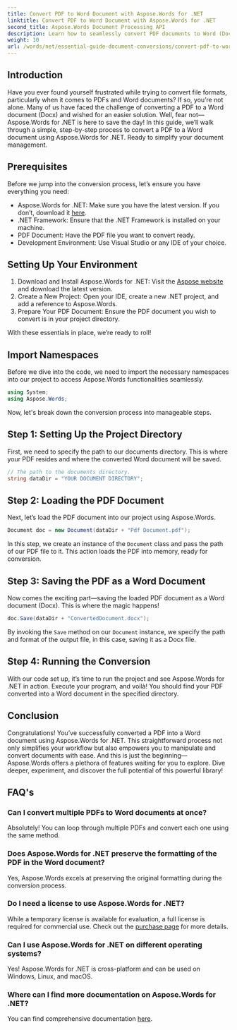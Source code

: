 ```yaml
---
title: Convert PDF to Word Document with Aspose.Words for .NET
linktitle: Convert PDF to Word Document with Aspose.Words for .NET
second_title: Aspose.Words Document Processing API
description: Learn how to seamlessly convert PDF documents to Word (Docx) format using Aspose.Words for .NET. This step-by-step guide making it easy for developers.
weight: 10
url: /words/net/essential-guide-document-conversions/convert-pdf-to-word/
---
```

## Introduction

Have you ever found yourself frustrated while trying to convert file formats, particularly when it comes to PDFs and Word documents? If so, you’re not alone. Many of us have faced the challenge of converting a PDF to a Word document (Docx) and wished for an easier solution. Well, fear not—Aspose.Words for .NET is here to save the day! In this guide, we’ll walk through a simple, step-by-step process to convert a PDF to a Word document using Aspose.Words for .NET. Ready to simplify your document management.

## Prerequisites

Before we jump into the conversion process, let’s ensure you have everything you need:

- Aspose.Words for .NET: Make sure you have the latest version. If you don’t, download it [here](https://releases.aspose.com/words/net/).
- .NET Framework: Ensure that the .NET Framework is installed on your machine.
- PDF Document: Have the PDF file you want to convert ready.
- Development Environment: Use Visual Studio or any IDE of your choice.

## Setting Up Your Environment

1. Download and Install Aspose.Words for .NET: Visit the [Aspose website](https://releases.aspose.com/words/net/) and download the latest version.
2. Create a New Project: Open your IDE, create a new .NET project, and add a reference to Aspose.Words.
3. Prepare Your PDF Document: Ensure the PDF document you wish to convert is in your project directory.

With these essentials in place, we’re ready to roll!

## Import Namespaces

Before we dive into the code, we need to import the necessary namespaces into our project to access Aspose.Words functionalities seamlessly.

```csharp
using System;
using Aspose.Words;
```

Now, let's break down the conversion process into manageable steps.

## Step 1: Setting Up the Project Directory

First, we need to specify the path to our documents directory. This is where your PDF resides and where the converted Word document will be saved.

```csharp
// The path to the documents directory.
string dataDir = "YOUR DOCUMENT DIRECTORY";
```

## Step 2: Loading the PDF Document

Next, let’s load the PDF document into our project using Aspose.Words.

```csharp
Document doc = new Document(dataDir + "Pdf Document.pdf");
```

In this step, we create an instance of the `Document` class and pass the path of our PDF file to it. This action loads the PDF into memory, ready for conversion.

## Step 3: Saving the PDF as a Word Document

Now comes the exciting part—saving the loaded PDF document as a Word document (Docx). This is where the magic happens!

```csharp
doc.Save(dataDir + "ConvertedDocument.docx");
```

By invoking the `Save` method on our `Document` instance, we specify the path and format of the output file, in this case, saving it as a Docx file.

## Step 4: Running the Conversion

With our code set up, it’s time to run the project and see Aspose.Words for .NET in action. Execute your program, and voilà! You should find your PDF converted into a Word document in the specified directory.

## Conclusion

Congratulations! You’ve successfully converted a PDF into a Word document using Aspose.Words for .NET. This straightforward process not only simplifies your workflow but also empowers you to manipulate and convert documents with ease. And this is just the beginning—Aspose.Words offers a plethora of features waiting for you to explore. Dive deeper, experiment, and discover the full potential of this powerful library!

## FAQ's

### Can I convert multiple PDFs to Word documents at once?
Absolutely! You can loop through multiple PDFs and convert each one using the same method.

### Does Aspose.Words for .NET preserve the formatting of the PDF in the Word document?
Yes, Aspose.Words excels at preserving the original formatting during the conversion process.

### Do I need a license to use Aspose.Words for .NET?
While a temporary license is available for evaluation, a full license is required for commercial use. Check out the [purchase page](https://purchase.aspose.com/buy) for more details.

### Can I use Aspose.Words for .NET on different operating systems?
Yes! Aspose.Words for .NET is cross-platform and can be used on Windows, Linux, and macOS.

### Where can I find more documentation on Aspose.Words for .NET?
You can find comprehensive documentation [here](https://reference.aspose.com/words/net/).
